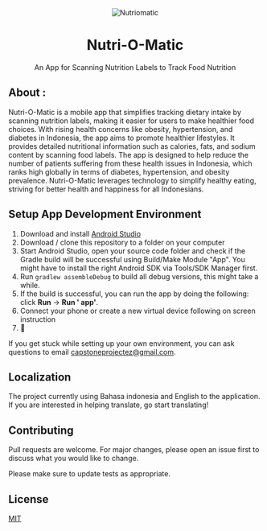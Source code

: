 <div align="center">
  <img src="https://avatars.githubusercontent.com/u/169359353?s=200&v=4" alt="Nutriomatic">
  <h1>Nutri-O-Matic</h1>
  <p> An App for Scanning Nutrition Labels to Track Food Nutrition</p>
</div>

## About :

Nutri-O-Matic is a mobile app that simplifies tracking dietary intake by scanning nutrition labels,
making it easier for
users to make healthier food choices. With rising health concerns like obesity, hypertension, and
diabetes in Indonesia,
the app aims to promote healthier lifestyles. It provides detailed nutritional information such as
calories, fats, and
sodium content by scanning food labels. The app is designed to help reduce the number of patients
suffering from these
health issues in Indonesia, which ranks high globally in terms of diabetes, hypertension, and
obesity prevalence.
Nutri-O-Matic leverages technology to simplify healthy eating, striving for better health and
happiness for all
Indonesians.

## Setup App Development Environment

1. Download and install [Android Studio](https://developer.android.com/studio)
3. Download / clone this repository to a folder on your computer
4. Start Android Studio, open your source code folder and check if the Gradle build will be
   successful using Build/Make
   Module "App". You might have to install the right Android SDK via Tools/SDK Manager first.
5. Run `gradlew assembleDebug` to build all debug versions, this might take a while.
6. If the build is successful, you can run the app by doing the following: click **Run** -> **Run '
   app'**.
7. Connect your phone or create a new virtual device following on screen instruction
10. :tada:

If you get stuck while setting up your own environment, you can ask questions to
email [capstoneprojectez@gmail.com](mailto:capstoneprojectez@gmail.com).

[//]: # ()

[//]: # (## Testing Dev Releases)

[//]: # ()

[//]: # (We are using [Github Actions]&#40;https://github.com/home-assistant/android/actions&#41; to perform continuous integration both)

[//]: # (by unit testing, deploying dev releases)

[//]: # (to [Play Store Beta]&#40;https://play.google.com/apps/testing/io.homeassistant.companion.android&#41; and final releases to)

[//]: # (the [Play Store]&#40;https://play.google.com/store/apps/details?id=io.homeassistant.companion.android&#41; when we release. To)

[//]: # (help test out a specific feature/fixes users can find the APK on the Actions page for each pull request, this debug APK)

[//]: # (can be installed side-by-side the production or beta builds.)

## Localization

The project currently using Bahasa indonesia and English to the
application. If you are interested in helping translate, go start translating!

## Contributing

Pull requests are welcome. For major changes, please open an issue first
to discuss what you would like to change.

Please make sure to update tests as appropriate.

## License

[MIT](https://choosealicense.com/licenses/mit/)